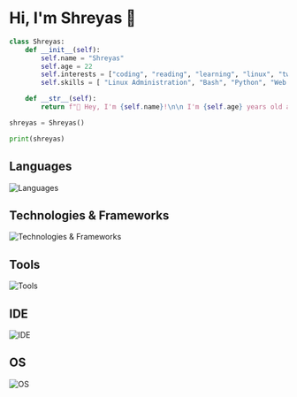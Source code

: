 # Hi, I'm Shreyas 👋

```python
class Shreyas:
    def __init__(self):
        self.name = "Shreyas"
        self.age = 22
        self.interests = ["coding", "reading", "learning", "linux", "tweaking the dev environment"]
        self.skills = [ "Linux Administration", "Bash", "Python", "Web dev", "JavaScript", "C"]

    def __str__(self):
        return f"👋 Hey, I'm {self.name}!\n\n I'm {self.age} years old and passionate about {', '.join(self.interests)}.\n\n💻 My skills include {', '.join(self.skills)}.\n\nLet's connect and build something amazing together!"

shreyas = Shreyas()

print(shreyas)

```

## Languages
![Languages](https://go-skill-icons.vercel.app/api/icons?i=bash,lua,python,c,js,php,postgres&theme=auto&perline=8)

## Technologies & Frameworks
![Technologies & Frameworks](https://go-skill-icons.vercel.app/api/icons?i=html,css,md,aws&theme=auto&perline=8)

## Tools
![Tools](https://go-skill-icons.vercel.app/api/icons?i=git,github,gitlab,obsidian,discord&theme=auto&perline=8)

## IDE
![IDE](https://go-skill-icons.vercel.app/api/icons?i=vscode,vscodium,neovim,vim&theme=auto&perline=8)

## OS
![OS](https://go-skill-icons.vercel.app/api/icons?i=linux,debian,nix,redhat,ubuntu,mint,arch,windows&theme=auto&perline=8)
